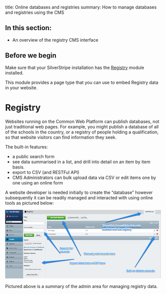 title: Online databases and registries
summary: How to manage databases and registries using the CMS

## In this section:

* An overview of the registry CMS interface

## Before we begin
Make sure that your SilverStripe installation has the [Registry](http://addons.silverstripe.org/add-ons/silverstripe/registry) module installed.

This module provides a page type that you can use to embed Registry data in your website.

# Registry

Websites running on the Common Web Platform can publish databases, not just traditional web pages. For example, you might publish a database of all of the schools in the country, or a registry of people holding a qualification, so that website visitors can find information they seek.

The built-in features:

* a public search form
* see data summarised in a list, and drill into detail on an item by item basis.
* export to CSV (and RESTFul API)
* CMS Administrators can bulk upload data via CSV or edit items one by one using an online form

A website developer is needed initially to create the “database” however subsequently it can be readily managed and interacted with using online tools as pictured below:

![Registry admin](_images/registry-admin.jpg)

Pictured above is a summary of the admin area for managing registry data.
